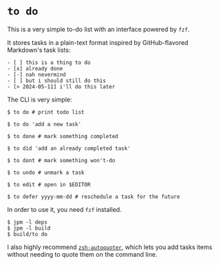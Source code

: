 # `to do`

This is a very simple to-do list with an interface powered by `fzf`.

It stores tasks in a plain-text format inspired by GitHub-flavored Markdown's task lists:

```
- [ ] this is a thing to do
- [x] already done
- [-] nah nevermind
- [ ] but i should still do this
- [> 2024-05-11] i'll do this later
```

The CLI is very simple:

```shell
$ to do # print todo list

$ to do 'add a new task'

$ to done # mark something completed

$ to did 'add an already completed task'

$ to dont # mark something won't-do

$ to undo # unmark a task

$ to edit # open in $EDITOR

$ to defer yyyy-mm-dd # reschedule a task for the future
```

In order to use it, you need `fzf` installed.

```
$ jpm -l deps
$ jpm -l build
$ build/to do
```

I also highly recommend [`zsh-autoquoter`](https://github.com/ianthehenry/zsh-autoquoter/), which lets you add tasks items without needing to quote them on the command line.
